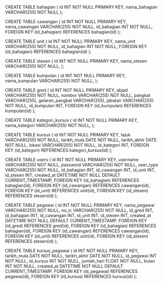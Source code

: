 CREATE TABLE bahagian (
  id INT NOT NULL PRIMARY KEY,
  nama_bahagian VARCHAR(255) NOT NULL
);

CREATE TABLE cawangan (
  id INT NOT NULL PRIMARY KEY,
  nama_cawangan VARCHAR(255) NOT NULL,
  id_bahagian INT NOT NULL,
  FOREIGN KEY (id_bahagian) REFERENCES bahagian(id)
);

CREATE TABLE unit (
  id INT NOT NULL PRIMARY KEY,
  nama_unit VARCHAR(255) NOT NULL,
  id_bahagian INT NOT NULL,
  FOREIGN KEY (id_bahagian) REFERENCES bahagian(id)
);

CREATE TABLE stesen (
  id INT NOT NULL PRIMARY KEY,
  nama_stesen VARCHAR(255) NOT NULL,
);

CREATE TABLE kumpulan (
  id INT NOT NULL PRIMARY KEY,
  nama_kumpulan VARCHAR(255) NOT NULL,
);

CREATE TABLE gred (
  id INT NOT NULL PRIMARY KEY,
  abjad VARCHAR(255) NOT NULL,
  nombor VARCHAR(255) NOT NULL,
  pangkat VARCHAR(255),
  gelaran_pangkat VARCHAR(255),
  jabatan VARCHAR(255) NOT NULL,
  id_kumpulan INT,
  FOREIGN KEY (id_kumpulan) REFERENCES kumpulan(id)
);

CREATE TABLE kategori_kursus (
  id INT NOT NULL PRIMARY KEY,
  nama_kategori VARCHAR(255) NOT NULL,
);

CREATE TABLE kursus (
  id INT NOT NULL PRIMARY KEY,
  tajuk VARCHAR(255) NOT NULL,
  tarikh_mula DATE NOT NULL,
  tarikh_akhir DATE NOT NULL,
  lokasi VARCHAR(255) NOT NULL,
  id_kategori INT,
  FOREIGN KEY (id_kategori) REFERENCES kategori_kursus(id)
);

CREATE TABLE users (
  id INT NOT NULL PRIMARY KEY,
  username VARCHAR(255) NOT NULL,
  password VARCHAR(255) NOT NULL,
  user_type VARCHAR(255) NOT NULL,
  id_bahagian INT,
  id_cawangan INT,
  id_unit INT,
  id_stesen INT,
  created_at DATETIME NOT NULL DEFAULT CURRENT_TIMESTAMP,
  FOREIGN KEY (id_bahagian) REFERENCES bahagian(id),
  FOREIGN KEY (id_cawangan) REFERENCES cawangan(id),
  FOREIGN KEY (id_unit) REFERENCES unit(id),
  FOREIGN KEY (id_stesen) REFERENCES stesen(id)
);

CREATE TABLE pegawai (
  id INT NOT NULL PRIMARY KEY,
  nama_pegawai VARCHAR(255) NOT NULL,
  no_ic VARCHAR(255) NOT NULL,
  id_gred INT,
  id_bahagian INT,
  id_cawangan INT,
  id_unit INT,
  id_stesen INT,
  created_at DATETIME NOT NULL DEFAULT CURRENT_TIMESTAMP,
  FOREIGN KEY (id_gred) REFERENCES gred(id),
  FOREIGN KEY (id_bahagian) REFERENCES bahagian(id),
  FOREIGN KEY (id_cawangan) REFERENCES cawangan(id),
  FOREIGN KEY (id_unit) REFERENCES unit(id),
  FOREIGN KEY (id_stesen) REFERENCES stesen(id)
);

CREATE TABLE kursus_pegawai (
  id INT NOT NULL PRIMARY KEY,
  tarikh_mula DATE NOT NULL,
  tarikh_akhir DATE NOT NULL,
  id_pegawai INT NOT NULL,
  id_kursus INT NOT NULL,
  jumlah_hari FLOAT NOT NULL,
  bulan INT NOT NULL,
  created_at DATETIME NOT NULL DEFAULT CURRENT_TIMESTAMP,
  FOREIGN KEY (id_pegawai) REFERENCES pegawai(id),
  FOREIGN KEY (id_kursus) REFERENCES kursus(id)
);